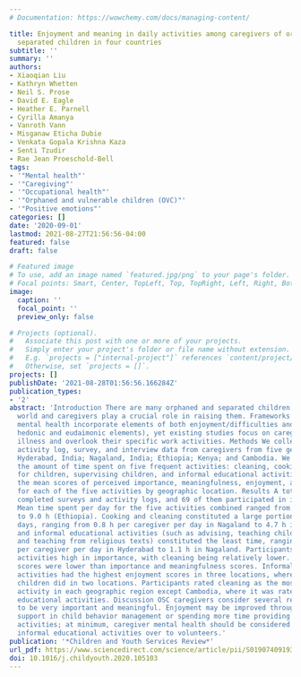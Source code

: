 ```yaml
---
# Documentation: https://wowchemy.com/docs/managing-content/

title: Enjoyment and meaning in daily activities among caregivers of orphaned and
  separated children in four countries
subtitle: ''
summary: ''
authors:
- Xiaoqian Liu
- Kathryn Whetten
- Neil S. Prose
- David E. Eagle
- Heather E. Parnell
- Cyrilla Amanya
- Vanroth Vann
- Misganaw Eticha Dubie
- Venkata Gopala Krishna Kaza
- Senti Tzudir
- Rae Jean Proeschold-Bell
tags:
- '"Mental health"'
- '"Caregiving"'
- '"Occupational health"'
- '"Orphaned and vulnerable children (OVC)"'
- '"Positive emotions"'
categories: []
date: '2020-09-01'
lastmod: 2021-08-27T21:56:56-04:00
featured: false
draft: false

# Featured image
# To use, add an image named `featured.jpg/png` to your page's folder.
# Focal points: Smart, Center, TopLeft, Top, TopRight, Left, Right, BottomLeft, Bottom, BottomRight.
image:
  caption: ''
  focal_point: ''
  preview_only: false

# Projects (optional).
#   Associate this post with one or more of your projects.
#   Simply enter your project's folder or file name without extension.
#   E.g. `projects = ["internal-project"]` references `content/project/deep-learning/index.md`.
#   Otherwise, set `projects = []`.
projects: []
publishDate: '2021-08-28T01:56:56.166284Z'
publication_types:
- '2'
abstract: 'Introduction There are many orphaned and separated children (OSC) in the
  world and caregivers play a crucial role in raising them. Frameworks on employee
  mental health incorporate elements of both enjoyment/difficulties and values (i.e.,
  hedonic and eudaimonic elements), yet existing studies focus on caregivers’ mental
  illness and overlook their specific work activities. Methods We collected diary
  activity log, survey, and interview data from caregivers from five geographic locations:
  Hyderabad, India; Nagaland, India; Ethiopia; Kenya; and Cambodia. We coded and calculated
  the amount of time spent on five frequent activities: cleaning, cooking, caring
  for children, supervising children, and informal educational activities. We calculated
  the mean scores of perceived importance, meaningfulness, enjoyment, and unpleasantness
  for each of the five activities by geographic location. Results A total of 82 participants
  completed surveys and activity logs, and 69 of them participated in interviews.
  Mean time spent per day for the five activities combined ranged from 4.4 h (Nagaland)
  to 9.0 h (Ethiopia). Cooking and cleaning constituted a large portion of caregivers’
  days, ranging from 0.8 h per caregiver per day in Nagaland to 4.7 h in Cambodia,
  and informal educational activities (such as advising, teaching children their letters,
  and teaching from religious texts) constituted the least time, ranging from 0.1 h
  per caregiver per day in Hyderabad to 1.1 h in Nagaland. Participants rated all
  activities high in importance, with cleaning being relatively lower. Overall, enjoyment
  scores were lower than importance and meaningfulness scores. Informal educational
  activities had the highest enjoyment scores in three locations, whereas supervising
  children did in two locations. Participants rated cleaning as the most unpleasant
  activity in each geographic region except Cambodia, where it was rated on par with
  educational activities. Discussion OSC caregivers consider several regular activities
  to be very important and meaningful. Enjoyment may be improved through additional
  support in child behavior management or spending more time providing informal educational
  activities; at minimum, caregiver mental health should be considered before turning
  informal educational activities over to volunteers.'
publication: '*Children and Youth Services Review*'
url_pdf: https://www.sciencedirect.com/science/article/pii/S0190740919307844
doi: 10.1016/j.childyouth.2020.105103
---
```

